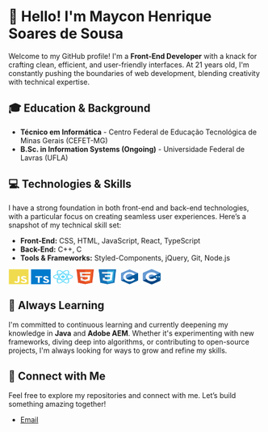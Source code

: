 # 👋 Hello! I'm Maycon Henrique Soares de Sousa

Welcome to my GitHub profile! I'm a **Front-End Developer** with a knack for crafting clean, efficient, and user-friendly interfaces. At 21 years old, I'm constantly pushing the boundaries of web development, blending creativity with technical expertise.

## 🎓 Education & Background

- **Técnico em Informática** - Centro Federal de Educação Tecnológica de Minas Gerais (CEFET-MG)
- **B.Sc. in Information Systems (Ongoing)** - Universidade Federal de Lavras (UFLA)

## 💻 Technologies & Skills

I have a strong foundation in both front-end and back-end technologies, with a particular focus on creating seamless user experiences. Here’s a snapshot of my technical skill set:

- **Front-End:** CSS, HTML, JavaScript, React, TypeScript
- **Back-End:** C++, C
- **Tools & Frameworks:** Styled-Components, jQuery, Git, Node.js
 <div dir="auto">
  <a target="_blank" rel="noopener noreferrer nofollow" href="https://pt.wikipedia.org/wiki/JavaScript"><img align="center" alt="Maycon-Js" height="30" width="40" src="https://raw.githubusercontent.com/devicons/devicon/master/icons/javascript/javascript-plain.svg" style="max-width: 100%;"></a>
  <a target="_blank" rel="noopener noreferrer nofollow" href="https://en.wikipedia.org/wiki/TypeScript"><img align="center" alt="Maycon-Ts" height="30" width="40" src="https://raw.githubusercontent.com/devicons/devicon/master/icons/typescript/typescript-plain.svg" style="max-width: 100%;"></a>
  <a target="_blank" rel="noopener noreferrer nofollow" href="https://en.wikipedia.org/wiki/React_(JavaScript_library)"><img align="center" alt="Maycon-React" height="30" width="40" src="https://raw.githubusercontent.com/devicons/devicon/master/icons/react/react-original.svg" style="max-width: 100%;"></a>
  <a target="_blank" rel="noopener noreferrer nofollow" href="https://pt.wikipedia.org/wiki/HTML5"><img align="center" alt="Maycon-HTML" height="30" width="40" src="https://raw.githubusercontent.com/devicons/devicon/master/icons/html5/html5-original.svg" style="max-width: 100%;"></a>
  <a target="_blank" rel="noopener noreferrer nofollow" href="https://en.wikipedia.org/wiki/CSS"><img align="center" alt="Maycon-CSS" height="30" width="40" src="https://raw.githubusercontent.com/devicons/devicon/master/icons/css3/css3-original.svg" style="max-width: 100%;"></a>
  <a target="_blank" rel="noopener noreferrer nofollow" href="https://en.wikipedia.org/wiki/C_(programming_language)">
    <img align="center" alt="Maycon-C" height="30" width="40" src="https://raw.githubusercontent.com/devicons/devicon/master/icons/c/c-original.svg" style="max-width: 100%;"></a>
  <a target="_blank" rel="noopener noreferrer nofollow" href="https://en.wikipedia.org/wiki/C%2B%2B">
    <img align="center" alt="Maycon-C++" height="30" width="40" src="https://raw.githubusercontent.com/devicons/devicon/master/icons/cplusplus/cplusplus-original.svg" style="max-width: 100%;"></a>

  

## 🌱 Always Learning

I'm committed to continuous learning and currently deepening my knowledge in **Java** and **Adobe AEM**. Whether it's experimenting with new frameworks, diving deep into algorithms, or contributing to open-source projects, I'm always looking for ways to grow and refine my skills.

## 🔗 Connect with Me

Feel free to explore my repositories and connect with me. Let’s build something amazing together!
<!-- - [LinkedIn](https://www.linkedin.com/in/maycon-sousa) -->
- [Email](mailto:mayconsousa91@outlook.com)
